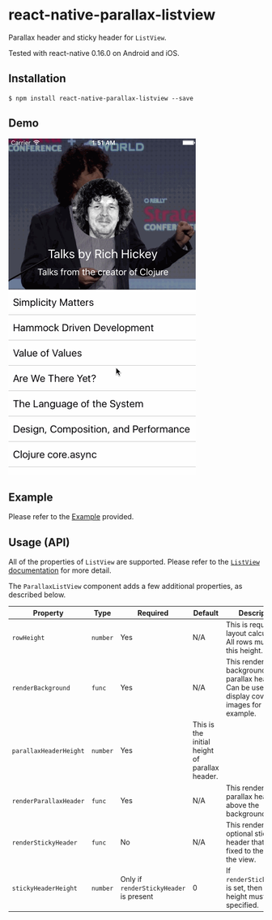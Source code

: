 # react-native-parallax-listview

Parallax header and sticky header for `ListView`.

Tested with react-native 0.16.0 on Android and iOS.

## Installation

```
$ npm install react-native-parallax-listview --save
```

## Demo

![](./demo.gif)

## Example

Please refer to the [Example](./Example/example.js) provided.

## Usage (API)

All of the properties of `ListView` are supported. Please refer to the
[`ListView` documentation](https://facebook.github.io/react-native/docs/listview.html) for more detail.

The `ParallaxListView` component adds a few additional properties, as described below.


| Property | Type | Required | Default | Description |
| -------- | ---- | -------- | ------- | ----------- |
| `rowHeight` | `number` | Yes | N/A | This is required for layout calculations. All rows must be of this height. |
| `renderBackground` | `func` | Yes | N/A | This renders the background of the parallax header. Can be used to display cover images for example. |
| `parallaxHeaderHeight` | `number` | Yes | This is the initial height of parallax header. |
| `renderParallaxHeader` |  `func` | Yes | N/A | This renders the parallax header above the background. |
| `renderStickyHeader` | `func` | No | N/A | This renders an optional sticky header that will be fixed to the top of the view. |
| `stickyHeaderHeight` | `number` | Only if `renderStickyHeader` is present | 0 | If `renderStickyHeader` is set, then its height must be specified. |
